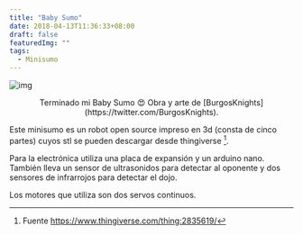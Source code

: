 ```yaml
---
title: "Baby Sumo"
date: 2018-04-13T11:36:33+08:00
draft: false
featuredImg: ""
tags: 
  - Minisumo
---
```


![img](https://argalleiro.netlify.com/images/babysumo.jpg)

<center>
Terminado mi Baby Sumo 😍 Obra y arte de [BurgosKnights](https://twitter.com/BurgosKnights).
</center>


Este minisumo es un robot open source impreso en 3d (consta de cinco partes) cuyos stl se pueden descargar desde thingiverse [^1]. 

Para la electrónica utiliza una placa de expansión y un arduino nano. También lleva un sensor de ultrasonidos para detectar al oponente y dos sensores de infrarrojos para detectar el dojo. 

Los motores que utiliza son dos servos continuos.


[^1]: Fuente https://www.thingiverse.com/thing:2835619/
